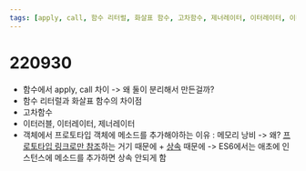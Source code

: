 ```yaml
---
tags: [apply, call, 함수 리터럴, 화살표 함수, 고차함수, 제너레이터, 이터레이터, 이터러블, 프로토타입, 객체, 메모리낭비, 상속]
---
```


# 220930

- 함수에서 apply, call 차이 -> 왜 둘이 분리해서 만든걸까?
- 함수 리터럴과 화살표 함수의 차이점
- 고차함수
- 이터러블, 이터레이터, 제너레이터
- 객체에서 프로토타입 객체에 메소드를 추가해야하는 이유 : 메모리 낭비 -> 왜? [프로토타입 링크로만 참조](https://t.co/HrnoxIOSzx)하는 거기 때문에 + [상속](https://t.co/ICaGuPLGY4) 때문에 -> ES6에서는 애초에 인스턴스에 메소드를 추가하면 상속 안되게 함